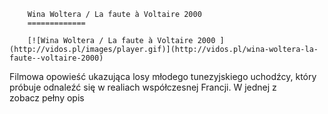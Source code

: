 
        Wina Woltera / La faute à Voltaire 2000 
        =============
        
        [![Wina Woltera / La faute à Voltaire 2000 ](http://vidos.pl/images/player.gif)](http://vidos.pl/wina-woltera-la-faute--voltaire-2000)
        
        
 Filmowa opowieść ukazująca losy młodego tunezyjskiego uchodźcy, który próbuje odnaleźć się w realiach współczesnej Francji. W jednej z zobacz pełny opis
    